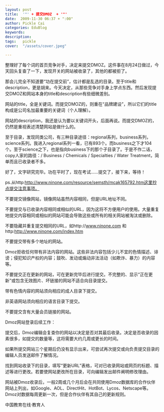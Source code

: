 ```yaml
---
layout: post  
title:  '"' + 提交DMOZ  + '"'
date:  2009-11-30 06:37 + ":00" 
author: Pickle Cai  
categories: EduBlog  
keywords: 
description:   
tags:	pickle   
cover:  "/assets/cover.jpeg"  

---  
```

    
 整理好了每个词的首页竞争对手，决定来提交DMOZ。这件事在8月24日做过，今天回头复查了一下，发现开关的网站被收录了，其他的都被拒了。



那会儿完全不知道要“功在提交前”，估计都是乱选的目录。至于title和description，更是胡来。今天决定，从那些竞争对手身上学点东西。然后发现提交DMOZ和网站本身的title和description有些细微差别。



网站的title，全是关键词。而提交DMOZ的，则重在“品牌建设”，所以它们的title构成是公司名加最重要的关键词（个人理解）。



网站的description，我还是认为要以关键词开头，后面再说。而提交DMOZ的，仍然是重视表述清楚网站是做什么的。



至于目录，发现同类公司，有三种目录途径：regional系列，business系列，science系列。我进入regional系列一看，已有893个。而business之下才104个。至于science之下，也是指向business下的那个子目录了。于是不作二话，copy人家的路径：/ Business / Chemicals / Specialties / Water Treatment，简单而且已收录者不多。



好了，文字研究完毕。功在平时了，现在考试……提交了，接下来，等待！



 



ps.从http:http://www.ninone.com/resource/semsth/mcak165792.htm这里抄点提交注意事项。





不要提交镜像网站，镜像网站虽然内容相同，但是URL地址不同。

不要提交与已收录内容相同或相似的URL，因为这将不方便用户的使用。大量重复地提交内容相同或相似的网站可能会导致这些或所有的相关网站被淘汰或删除。

不要隐藏并重复提交相同的URL，如http://www.ninone.com 和http:http://www.ninone.com/index.htm 

不要提交带有多个地址的网站。

Dmoz拒收任何带有非法内容的网站。这些非法内容包括少儿不宜的色情描述、诽谤；侵犯知识产权的内容；鼓吹、发动或煽动非法活动（如欺诈、暴力）的内容等。

不要提交正在更新的网站，可在更新完毕后进行提交。不完整的、显示“正在更新”或包含无效图片、坏链接的网站不适合向目录提交。

带有色情内容的网站须向相应的成人目录下提交。

非英语网站须向相应的语言目录下提交。

不要提交含有大量会员链接的网站。

Dmoz网站登录后续工作： 





提交后，Dmoz编辑会复查你的网站以决定是否对其最后收录。决定是否收录的因素很多，如提交的数量等，这将需要大约几周或更长的时间。



如果所提交网站三个星期后仍没有显示出来，可尝试再次提交或向负责提交目录的编辑人员发送邮件了解情况。



找到网站收录下的目录，填写“更新URL”表格，可对已收录网站或网页的标题、描述等进行更改。若要使网站更改所在目录，可向编辑发出邮件阐明修改理由。



网站被Dmoz收录后，一般2周或几个月后会在共同使用Dmoz数据库的合作伙伴网站上列出，如Google、AOL、DirectHit、HotBot、Lycos、Netscape等。Dmoz对数据每周更新一次，但是合作伙伴有其自己的更新规则。



		    
 中国教育在线·教育人

